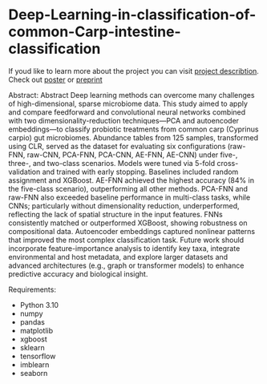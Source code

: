 # Deep-Learning-in-classification-of-common-Carp-intestine-classification
If youd like to learn more about the project you can visit [project describtion](https://theta.edu.pl/grants/common_carp/).
Check out [poster](https://theta.edu.pl/wp-content/uploads/2025/05/Neural_nets_carp_aiEAAP-2025.pdf) or [preprint](https://github.com/paq88/Deep-Learning-in-classification-of-common-Carp-intestine-classification/blob/main/Deep-Learning-in-classification-of-common-Carp-intestine-classification-preprint-Marek-Sztuka.pdf)

Abstract: 
Abstract 
Deep learning methods can overcome many challenges of high-dimensional, sparse microbiome data. This study aimed to apply and compare feedforward and convolutional neural networks combined with two dimensionality-reduction techniques—PCA and autoencoder embeddings—to classify probiotic treatments from common carp (Cyprinus carpio) gut microbiomes.
Abundance tables from 125 samples, transformed using CLR, served as the dataset for evaluating six configurations (raw-FNN, raw-CNN, PCA-FNN, PCA-CNN, AE-FNN, AE-CNN) under five-, three-, and two-class scenarios. Models were tuned via 5-fold cross-validation and trained with early stopping. Baselines included random assignment and XGBoost.
AE-FNN achieved the highest accuracy (84% in the five-class scenario), outperforming all other methods. PCA-FNN and raw-FNN also exceeded baseline performance in multi-class tasks, while CNNs; particularly without dimensionality reduction, underperformed, reflecting the lack of spatial structure in the input features. FNNs consistently matched or outperformed XGBoost, showing robustness on compositional data. Autoencoder embeddings captured nonlinear patterns that improved the most complex classification task.
Future work should incorporate feature-importance analysis to identify key taxa, integrate environmental and host metadata, and explore larger datasets and advanced architectures (e.g., graph or transformer models) to enhance predictive accuracy and biological insight.

Requirements: 
- Python 3.10
- numpy
- pandas
- matplotlib
- xgboost
- sklearn
- tensorflow
- imblearn
- seaborn
